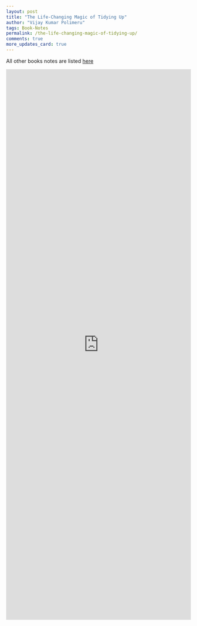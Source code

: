 ```yaml
---
layout: post
title: "The Life-Changing Magic of Tidying Up"
author: "Vijay Kumar Polimeru"
tags: Book-Notes
permalink: /the-life-changing-magic-of-tidying-up/
comments: true
more_updates_card: true
---
```



All other books notes are listed [here](/all-book-notes-google-play/)

<iframe src="https://docs.google.com/document/d/e/2PACX-1vTc4ocftfxFiY9MK3Z23GLJFSdEKGDuL4J_psmE6Mwy1HLinkOW_6F1dS-Hn5G-wiy1UP5j1jZ9BBQp/pub?embedded=true"  frameborder="0" width="100%" height="1500" ></iframe>
